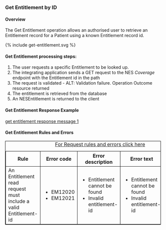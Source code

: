 
### Get Entitlement by ID

#### Overview

The Get Entitlement operation allows an authorised user to retrieve an Entitlement record for a Patient using a known Entitlement record id.

<div>
{% include get-entitlement.svg %}
</div>


####  Get Entitlement processing steps:

1. The user requests a specific Entitlement to be looked up.
2. The integrating application sends a GET request  to the NES  *Coverage* endpoint with the Entitlement id in the path
3. The request is validated - ALT: Validation failure. Operation Outcome resource returned
4. The entitlement is retrieved from the database
5. An  NESEntitlement is returned to the client


####  Get Entitlement Response Example 
[get entitlement response message 1 ](Coverage-EN667788899.json.html)


<h4>Get Entitlement Rules and Errors</h4>
<table>
<style>
table, th, td {
  border: 1px solid black;
  border-collapse: collapse;
}
</style>
<caption><a href="general.html#request-rules-and-errors">For Request rules and errors click here</a></caption>
<tr><th>Rule</th>
<th>Error code</th>
<th>Error description</th>
<th>Error text</th>
<th>Http code</th></tr>

<tr>
<td>An Entitlement read request must include a valid Entitlement-id</td>
<td>
 <ul>
  <li>EM12020</li>
  <li>EM12021</li>
 </ul>
</td>
<td>
 <ul>
  <li>Entitlement cannot be found</li>
  <li>Invalid entitlement-id</li>
 </ul>
</td>
<td>
 <ul>
  <li>Entitlement cannot be found</li>
  <li>Invalid entitlement-id</li>
 </ul>
</td>
<td>
 <ul>
  <li>404 Not found</li>
  <li>400 Bad request</li>
 </ul>
 </td>
</tr>
</table>
